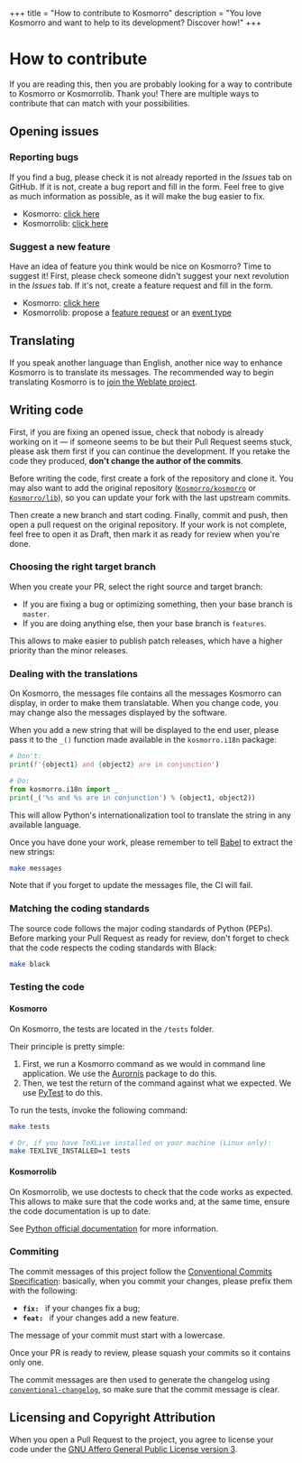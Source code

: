 +++
title = "How to contribute to Kosmorro"
description = "You love Kosmorro and want to help to its development? Discover how!"
+++

# How to contribute

If you are reading this, then you are probably looking for a way to contribute to Kosmorro or Kosmorrolib. Thank you!
There are multiple ways to contribute that can match with your possibilities.

## Opening issues

### Reporting bugs

If you find a bug, please check it is not already reported in the _Issues_ tab on GitHub.
If it is not, create a bug report and fill in the form. Feel free to give as much information as possible, as it will make the bug easier to fix.

- Kosmorro: [click here](https://github.com/Kosmorro/kosmorro/issues/new?template=bug_report.yml)
- Kosmorrolib: [click here](https://github.com/Kosmorro/lib/issues/new?template=bug_report.yml)

### Suggest a new feature

Have an idea of feature you think would be nice on Kosmorro? Time to suggest it!
First, please check someone didn't suggest your next revolution in the _Issues_ tab. If it's not, create a feature request and fill in the form.

- Kosmorro: [click here](https://github.com/Kosmorro/kosmorro/issues/new?template=feature_request.md)
- Kosmorrolib: propose a [feature request](https://github.com/Kosmorro/lib/issues/new?template=feature_request.md) or an [event type](https://github.com/Kosmorro/lib/issues/new?template=event-type-proposal.md)

## Translating

If you speak another language than English, another nice way to enhance Kosmorro is to translate its messages. The recommended way to begin translating Kosmorro is to [join the Weblate project](https://hosted.weblate.org/engage/kosmorro/).

## Writing code

First, if you are fixing an opened issue, check that nobody is already working on it — if someone seems to be but their Pull Request seems stuck, please ask them first if you can continue the development. If you retake the code they produced, **don't change the author of the commits**.

Before writing the code, first create a fork of the repository and clone it. You may also want to add the original repository ([`Kosmorro/kosmorro`](https://github.com/Kosmorro/kosmorro) or [`Kosmorro/lib`](https://github.com/Kosmorro/lib)), so you can update your fork with the last upstream commits.

Then create a new branch and start coding. Finally, commit and push, then open a pull request on the original repository. If your work is not complete, feel free to open it as Draft, then mark it as ready for review when you're done.

### Choosing the right target branch

When you create your PR, select the right source and target branch:

- If you are fixing a bug or optimizing something, then your base branch is `master`.
- If you are doing anything else, then your base branch is `features`.

This allows to make easier to publish patch releases, which have a higher priority than the minor releases.

### Dealing with the translations

On Kosmorro, the messages file contains all the messages Kosmorro can display, in order to make them translatable. When you change code, you may change also the messages displayed by the software.

When you add a new string that will be displayed to the end user, please pass it to the `_()` function made available in the `kosmorro.i18n` package:

```python
# Don't:
print(f'{object1} and {object2} are in conjunction')

# Do:
from kosmorro.i18n import _
print(_('%s and %s are in conjunction') % (object1, object2))
```

This will allow Python's internationalization tool to translate the string in any available language.

Once you have done your work, please remember to tell [Babel](http://babel.pocoo.org) to extract the new strings:

```bash
make messages
```

Note that if you forget to update the messages file, the CI will fail.

### Matching the coding standards

The source code follows the major coding standards of Python (PEPs).
Before marking your Pull Request as ready for review, don't forget to check that the code respects the coding standards with Black:

```bash
make black
```

### Testing the code

#### Kosmorro

On Kosmorro, the tests are located in the `/tests` folder.

Their principle is pretty simple:

1. First, we run a Kosmorro command as we would in command line application. We use the [Aurornis](https://pypi.org/project/aurornis/) package to do this.
2. Then, we test the return of the command against what we expected. We use [PyTest](https://pypi.org/project/pytest/) to do this.

To run the tests, invoke the following command:

```bash
make tests

# Or, if you have TeXLive installed on your machine (Linux only):
make TEXLIVE_INSTALLED=1 tests
```

#### Kosmorrolib

On Kosmorrolib, we use doctests to check that the code works as expected. This allows to make sure that the code works and, at the same time, ensure the code documentation is up to date.

See [Python official documentation](https://docs.python.org/3/library/doctest.html) for more information.

### Commiting

The commit messages of this project follow the [Conventional Commits Specification](https://www.conventionalcommits.org/en/v1.0.0/): basically, when you commit your changes, please prefix them with the following:

- **`fix: `** if your changes fix a bug;
- **`feat: `** if your changes add a new feature.

The message of your commit must start with a lowercase.

Once your PR is ready to review, please squash your commits so it contains only one.

The commit messages are then used to generate the changelog using [`conventional-changelog`](https://github.com/conventional-changelog/conventional-changelog), so make sure that the commit message is clear.

## Licensing and Copyright Attribution

When you open a Pull Request to the project, you agree to license your code under the [GNU Affero General Public License version 3](https://www.gnu.org/licenses/agpl-3.0.html).
